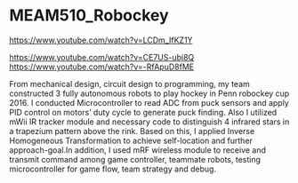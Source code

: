 # MEAM510_Robockey

https://www.youtube.com/watch?v=LCDm_IfKZ1Y 

https://www.youtube.com/watch?v=CE7US-ubj8Q 
https://www.youtube.com/watch?v=-RfApuD8fME 

From mechanical design, circuit design to programming, my team constructed 3 fully autonomous robots to play hockey in Penn robockey cup 2016. I conducted Microcontroller to read ADC from puck sensors and apply PID control on motors’ duty cycle to generate puck finding. Also I utilized mWii IR tracker module and necessary code to distinguish 4 infrared stars in a trapezium pattern above the rink. Based on this, I applied Inverse Homogeneous Transformation to achieve self-location and further approach-goal.In addition, I used mRF wireless module to receive and transmit command among game controller, teammate robots, testing microcontroller for game flow, team strategy and debug.
